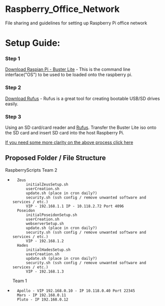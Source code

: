 # Raspberry_Office_Network
File sharing and guidelines for setting up Raspberry Pi office network

# Setup Guide:  

### Step 1
[Download Raspian Pi - Buster Lite](https://www.raspberrypi.org/downloads/raspbian/) - This is the command line interface("OS") to be used to be loaded onto the raspberry pi.

### Step 2
[Download Rufus](https://rufus.ie/) - Rufus is a great tool for creating bootable USB/SD drives easily.

### Step 3
Using an SD card/card reader and [Rufus](https://rufus.ie/). Transfer the Buster Lite iso onto the SD card and insert SD card into the host Raspberry Pi.

[If you need some more clarity on the above process click here](/StepbyStep.docx)




## Proposed Folder / File Structure
RaspberryScripts
	 Team 2 
*		Zeus
			initialZeusSetup.sh
			userCreation.sh
			update.sh (place in cron daily?)
			security.sh (ssh config / remove unwanted software and services / etc.)
			VIP - 192.168.1.1 IP - 10.118.2.72 Port 4096
		Poseidon
			initialPoseidonSetup.sh
			userCreation.sh
			webserverSetup.sh
			update.sh (place in cron daily?)
			security.sh (ssh config / remove unwanted software and services / etc.)
			VIP - 192.168.1.2
		Hades
			initialHadesSetup.sh
			userCreation.sh
			update.sh (place in cron daily?)
			security.sh (ssh config / remove unwanted software and services / etc.)
			VIP - 192.168.1.3
	Team 1
*		Apollo - VIP 192.168.0.10 - IP 10.118.0.40 Port 22345
		Mars - IP 192.168.0.11	
		Pluto - IP 192.168.0.12
